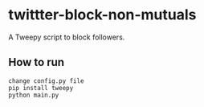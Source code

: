 # twittter-block-non-mutuals
A Tweepy script to block followers.

## How to run
```
change config.py file
pip install tweepy
python main.py
```
